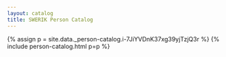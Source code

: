 ```yaml
---
layout: catalog
title: SWERIK Person Catalog
---
```

{% assign p = site.data._person-catalog.i-7JiYVDnK37xg39yjTzjQ3r %}
{% include person-catalog.html p=p %}

